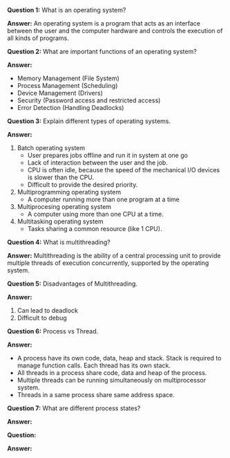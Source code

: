 **Question 1:** What is an operating system?

**Answer:** An operating system is a program that acts as an interface between the user and the computer hardware and controls the execution of all kinds of programs.

**Question 2:** What are important functions of an operating system?

**Answer:** 
- Memory Management (File System)
- Process Management (Scheduling)
- Device Management (Drivers)
- Security (Password access and restricted access)
- Error Detection (Handling Deadlocks)

**Question 3:** Explain different types of operating systems.

**Answer:** 
1. Batch operating system
    - User prepares jobs offline and run it in system at one go
    - Lack of interaction between the user and the job.
    - CPU is often idle, because the speed of the mechanical I/O devices is slower than the CPU.
    - Difficult to provide the desired priority.
2. Multiprogramming operating system
    - A computer running more than one program at a time
3. Multiprocesing operating system
    - A computer using more than one CPU at a time.
4. Multitasking operating system
    - Tasks sharing a common resource (like 1 CPU).

**Question 4:** What is multithreading?

**Answer:** Multithreading is the ability of a central processing unit to provide multiple threads of execution concurrently, supported by the operating system.

**Question 5:** Disadvantages of Multithreading.

**Answer:** 
1. Can lead to deadlock
2. Difficult to debug
 
**Question 6:** Process vs Thread.

**Answer:**
- A process have its own code, data, heap and stack. Stack is required to manage function calls. Each thread has its own stack. 
- All threads in a process share code, data and heap of the process.
- Multiple threads can be running simultaneously on multiprocessor system.
- Threads in a same process share same address space.

**Question 7:** What are different process states?

**Answer:**
 
 
**Question:**

**Answer:**

